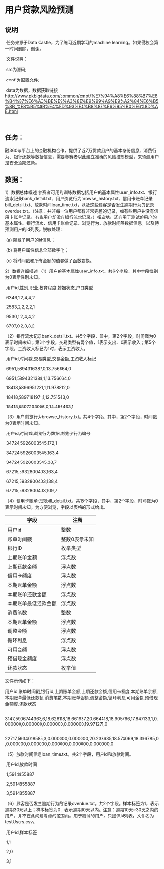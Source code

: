 # 用户贷款风险预测

## 说明

​	任务来源于Data Castle，为了练习近期学习的machine learning。如果侵权会第一时间删除，谢谢。

​	文件说明：

​		src为源码;

​		conf 为配置文件;

​		data为数据，数据获取链接http://www.pkbigdata.com/common/cmpt/%E7%94%A8%E6%88%B7%E8%B4%B7%E6%AC%BE%E9%A3%8E%E9%99%A9%E9%A2%84%E6%B5%8B_%E8%B5%9B%E4%BD%93%E4%B8%8E%E6%95%B0%E6%8D%AE.html 

​		



## 任务：

​	融360与平台上的金融机构合作，提供了近7万贷款用户的基本身份信息、消费行为、银行还款等数据信息，需要参赛者以此建立准确的风险控制模型，来预测用户是否会逾期还款。



## 数据：



1）数据总体概述
​    参赛者可用的训练数据包括用户的基本属性user_info.txt、银行流水记录bank_detail.txt、用户浏览行为browse_history.txt、信用卡账单记录bill_detail.txt、放款时间loan_time.txt，以及这些顾客是否发生逾期行为的记录overdue.txt。（注意：并非每一位用户都有非常完整的记录，如有些用户并没有信用卡账单记录，有些用户却没有银行流水记录。）
​    相应地，还有用于测试的用户的基本属性、银行流水、信用卡账单记录、浏览行为、放款时间等数据信息，以及待预测用户的id列表。
​    脱敏处理：

​	(a) 隐藏了用户的id信息；

​	(b) 将用户属性信息全部数字化；

​	(c) 将时间戳和所有金额的值都做了函数变换。

2）数据详细描述
（1）用户的基本属性user_info.txt。共6个字段，其中字段性别为0表示性别未知。

​    用户id,性别,职业,教育程度,婚姻状态,户口类型

​    6346,1,2,4,4,2

​    2583,2,2,2,2,1

​    9530,1,2,4,4,2

​    6707,0,2,3,3,2

（2）银行流水记录bank_detail.txt。共5个字段，其中，第2个字段，时间戳为0表示时间未知；第3个字段，交易类型有两个值，1表示支出、0表示收入；第5个字段，工资收入标记为1时，表示工资收入。

​    用户id,时间戳,交易类型,交易金额,工资收入标记

​     6951,5894316387,0,13.756664,0

​    6951,5894321388,1,13.756664,0

​    18418,5896951231,1,11.978812,0

​    18418,5897181971,1,12.751543,0

​    18418,5897293906,0,14.456463,1

（3）用户浏览行为browse_history.txt。共4个字段。其中，第2个字段，时间戳为0表示时间未知。

​    用户id,时间戳,浏览行为数据,浏览子行为编号	

​    34724,5926003545,172,1

​    34724,5926003545,163,4

​    34724,5926003545,38,7

​    67215,5932800403,163,4

​    67215,5932800403,138,4

​    67215,5932800403,109,7

（4）信用卡账单记录bill_detail.txt。共15个字段，其中，第2个字段，时间戳为0表示时间未知。为方便浏览，字段以表格的形式给出。



| 字段         | 注释      |
| ---------- | ------- |
| 用户id       | 整数      |
| 账单时间戳      | 整数0表示未知 |
| 银行ID       | 枚举类型    |
| 上期账单金额     | 浮点数     |
| 上期还款金额     | 浮点数     |
| 信用卡额度      | 浮点数     |
| 本期账单金额     | 浮点数     |
| 本期账单还款金额   | 浮点数     |
| 本期账单最低还款金额 | 浮点数     |
| 消费笔数       | 整数      |
| 本期账单金额     | 浮点数     |
| 调整金额       | 浮点数     |
| 循环利息       | 浮点数     |
| 可用金额       | 浮点数     |
| 预借现金额度     | 浮点数     |
| 还款状态       | 枚举值     |



 文件示例如下：

​    用户id,账单时间戳,银行id,上期账单金额,上期还款金额,信用卡额度,本期账单余额,本期账单最低还款额,消费笔数,本期账单金额,调整金额,循环利息,可用金额,预借现金额度,还款状态

​    3147,5906744363,6,18.626118,18.661937,20.664418,18.905766,17.847133,1,0.000000,0.000000,0.000000,0.000000,19.971271,0

​    22717,5934018585,3,0.000000,0.000000,20.233635,18.574069,18.396785,0,0.000000,0.000000,0.000000,0.000000,0.000000,0

（5）放款时间信息loan_time.txt。共2个字段，用户id和放款时间。

​    用户id,放款时间

​    1,5914855887

​    2,5914855887

​    3,5914855887



（6）顾客是否发生逾期行为的记录overdue.txt。共2个字段。样本标签为1，表示逾期30天以上；样本标签为0，表示逾期10天以内。注意：逾期10天~30天之内的用户，并不在此问题考虑的范围内。用于测试的用户，只提供id列表，文件名为testUsers.csv。

​    用户id,样本标签

​    1,1

​    2,0

​    3,1

